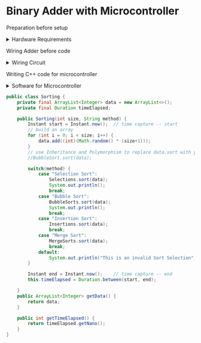 <title>Adder CSUSM CS231</title>
<h1>Binary Adder with Microcontroller</h1>

Preparation before setup
<details>
<summary>Hardware Requirements</summary>

```java
    - full-size breadboard
    - 5 LEDs(color of your choice)
    - 8 buttons
    - Microcontroller(this project uses an ESP-32S NodeMCU)
    - A computer with VSCode with PlatformIO extension to push C++ code to ESP or Arduino
        - Can also use Arduino IDE
```

</details>

Wiring Adder before code
<details>
    <summary>Wiring Circuit</summary>

</details>

Writing C++ code for microcontroller
<details>
    <summary>Software for Microcontroller</summary>
    
</details>



```java
public class Sorting {
    private final ArrayList<Integer> data = new ArrayList<>();
    private final Duration timeElapsed;

    public Sorting(int size, String method) {
        Instant start = Instant.now();  // time capture -- start
        // build an array
        for (int i = 0; i < size; i++) {
            data.add((int)(Math.random() * (size+1)));
        }
        // use Inheritance and Polymorphism to replace data.sort with your own algorithm
        //BubbleSort.sort(data);

        switch(method) {
            case "Selection Sort":
                Selections.sort(data);
                System.out.println();
                break;
            case "Bubble Sort":
                BubbleSorts.sort(data);
                System.out.println();
                break;
            case "Insertion Sort":
                Insertions.sort(data);
                break;
            case "Merge Sort":
                MergeSorts.sort(data);
                break;
            default:
                System.out.println("This is an invalid Sort Selection");
        }

        Instant end = Instant.now();    // time capture -- end
        this.timeElapsed = Duration.between(start, end);

    }
    public ArrayList<Integer> getData() {
        return data;
    }

    public int getTimeElapsed() {
        return timeElapsed.getNano();
    }
}
```